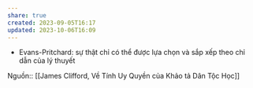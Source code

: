 ```yaml
---
share: true
created: 2023-09-05T16:17
updated: 2023-10-06T16:09
---
```

- Evans-Pritchard: sự thật chỉ có thể được lựa chọn và sắp xếp theo chỉ dẫn của lý thuyết

Nguồn:: [[James Clifford, Về Tính Uy Quyền của Khảo tả Dân Tộc Học]]

